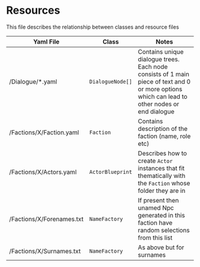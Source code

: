 ﻿# Resources

This file describes the relationship between classes and resource files

|   Yaml File      |  Class           |   Notes                   |
|------------------|------------------|---------------------------|
| /Dialogue/*.yaml | `DialogueNode[]` | Contains unique dialogue trees.  Each node consists of 1 main piece of text and 0 or more options which can lead to other nodes or end dialogue |
| /Factions/X/Faction.yaml | `Faction` | Contains description of the faction (name, role etc) |
| /Factions/X/Actors.yaml  | `ActorBlueprint` | Describes how to create `Actor` instances that fit thematically with the `Faction` whose folder they are in |
| /Factions/X/Forenames.txt | `NameFactory` | If present then unamed Npc generated in this faction have random selections from this list |
| /Factions/X/Surnames.txt | `NameFactory` | As above but for surnames |

